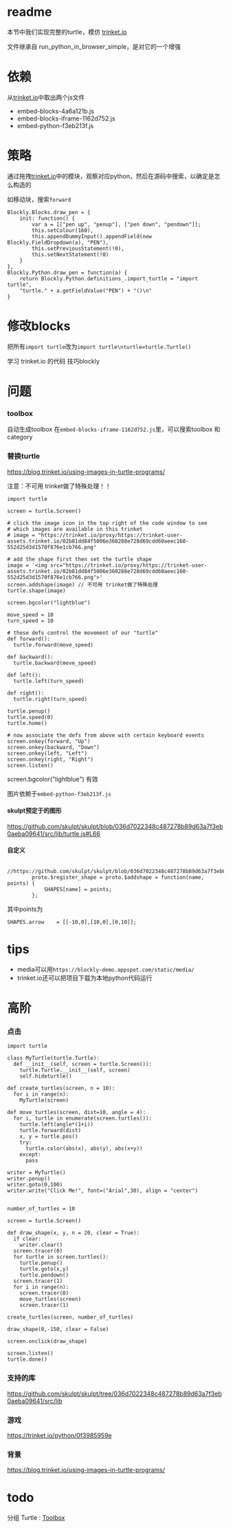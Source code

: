 # readme
本节中我们实现完整的turtle，模仿 [trinket.io](https://hourofpython.trinket.io/from-blocks-to-code-with-trinket#/blocks/dragging-and-dropping)

文件继承自 run_python_in_browser_simple，是对它的一个增强

# 依赖
从[trinket.io](https://hourofpython.trinket.io/from-blocks-to-code-with-trinket#/blocks/dragging-and-dropping)中取出两个js文件

*  embed-blocks-4a6a121b.js
*  embed-blocks-iframe-1162d752.js
*  embed-python-f3eb213f.js

# 策略
通过拖拽[trinket.io](https://hourofpython.trinket.io/from-blocks-to-code-with-trinket#/blocks/dragging-and-dropping)中的模块，观察对应python，然后在源码中搜索，以确定是怎么构造的

如移动块，搜索`forward`

```
Blockly.Blocks.draw_pen = {
    init: function() {
        var a = [["pen up", "penup"], ["pen down", "pendown"]];
        this.setColour(160),
        this.appendDummyInput().appendField(new Blockly.FieldDropdown(a), "PEN"),
        this.setPreviousStatement(!0),
        this.setNextStatement(!0)
    }
},
Blockly.Python.draw_pen = function(a) {
    return Blockly.Python.definitions_.import_turtle = "import turtle",
    "turtle." + a.getFieldValue("PEN") + "()\n"
}
```

# 修改blocks
把所有`import turtle`改为`import turtle\nturtle=turtle.Turtle()`

学习 trinket.io 的代码 技巧blockly

# 问题
### toolbox
自动生成toolbox 在`embed-blocks-iframe-1162d752.js`里，可以搜索toolbox 和category


### 替换turtle
https://blog.trinket.io/using-images-in-turtle-programs/

注意：不可用 trinket做了特殊处理！！

```
import turtle

screen = turtle.Screen()

# click the image icon in the top right of the code window to see
# which images are available in this trinket
# image = "https://trinket.io/proxy/https://trinket-user-assets.trinket.io/02b81dd84f5006e360288e728d69cdd60aeec160-552d25d3d1570f876e1cb766.png"

# add the shape first then set the turtle shape
image = '<img src="https://trinket.io/proxy/https://trinket-user-assets.trinket.io/02b81dd84f5006e360288e728d69cdd60aeec160-552d25d3d1570f876e1cb766.png">'
screen.addshape(image) // 不可用 trinket做了特殊处理
turtle.shape(image)

screen.bgcolor("lightblue")

move_speed = 10
turn_speed = 10

# these defs control the movement of our "turtle"
def forward():
  turtle.forward(move_speed)

def backward():
  turtle.backward(move_speed)

def left():
  turtle.left(turn_speed)

def right():
  turtle.right(turn_speed)

turtle.penup()
turtle.speed(0)
turtle.home()

# now associate the defs from above with certain keyboard events
screen.onkey(forward, "Up")
screen.onkey(backward, "Down")
screen.onkey(left, "Left")
screen.onkey(right, "Right")
screen.listen()
```

screen.bgcolor("lightblue") 有效

图片依赖于`embed-python-f3eb213f.js`



#### skulpt预定于的图形
https://github.com/skulpt/skulpt/blob/036d7022348c487278b89d63a7f3eb0aeba09641/src/lib/turtle.js#L66



#### 自定义
```
        //https://github.com/skulpt/skulpt/blob/036d7022348c487278b89d63a7f3eb0aeba09641/src/lib/turtle.js#L64:12
        proto.$register_shape = proto.$addshape = function(name, points) {
            SHAPES[name] = points;
        };
```

其中points为

```
SHAPES.arrow    = [[-10,0],[10,0],[0,10]];
```

# tips
*  media可以用`https://blockly-demo.appspot.com/static/media/`
*  trinket.io还可以把项目下载为本地python代码运行



# 高阶
### 点击
```
import turtle

class MyTurtle(turtle.Turtle):
  def __init__(self, screen = turtle.Screen()):
    turtle.Turtle.__init__(self, screen)
    self.hideturtle()
    
def create_turtles(screen, n = 10):
  for i in range(n):
    MyTurtle(screen)
    
def move_turtles(screen, dist=10, angle = 4):
  for i, turtle in enumerate(screen.turtles()):
    turtle.left(angle*(1+i))
    turtle.forward(dist)
    x, y = turtle.pos()
    try:
      turtle.color(abs(x), abs(y), abs(x+y))
    except:
      pass
    
writer = MyTurtle()
writer.penup()
writer.goto(0,100)
writer.write("Click Me!", font=("Arial",30), align = "center")


number_of_turtles = 10

screen = turtle.Screen()

def draw_shape(x, y, n = 20, clear = True):
  if clear:
    writer.clear()
  screen.tracer(0)
  for turtle in screen.turtles():
    turtle.penup()
    turtle.goto(x,y)
    turtle.pendown()
  screen.tracer(1)
  for i in range(n):
    screen.tracer(0)
    move_turtles(screen)
    screen.tracer(1)

create_turtles(screen, number_of_turtles)

draw_shape(0,-150, clear = False)

screen.onclick(draw_shape)

screen.listen()
turtle.done()
```

### 支持的库
https://github.com/skulpt/skulpt/tree/036d7022348c487278b89d63a7f3eb0aeba09641/src/lib

### 游戏
https://trinket.io/python/0f3985959e

### 背景
https://blog.trinket.io/using-images-in-turtle-programs/

# todo
分组 Turtle : [Toolbox](https://developers.google.com/blockly/guides/configure/web/toolbox)